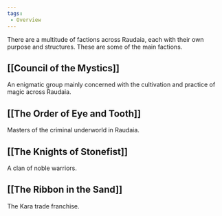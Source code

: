 ```yaml
---
tags:
 - Overview
---
```



There are a multitude of factions across Raudaia, each with their own purpose and structures.
These are some of the main factions.

## [[Council of the Mystics]]

An enigmatic group mainly concerned with the cultivation and practice of magic across Raudaia.


## [[The Order of Eye and Tooth]]

Masters of the criminal underworld in Raudaia.


## [[The Knights of Stonefist]]

A clan of noble warriors.


## [[The Ribbon in the Sand]]

The Kara trade franchise.